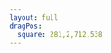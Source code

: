 ```yaml
---
layout: full
dragPos:
  square: 281,2,712,538
---
```


<RenderWhen context="visible" class="stream-on-term-container">
    <StreamOnTerminal/>
</RenderWhen>

<style>
.stream-on-term-container {
    height: 100%;
}
</style>
